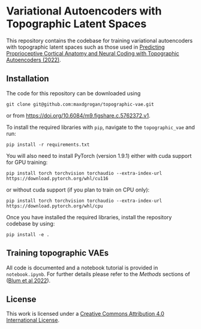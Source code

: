 # Variational Autoencoders with Topographic Latent Spaces

This repository contains the codebase for training variational autoencoders with topographic latent spaces such as those used in [Predicting Proprioceptive Cortical Anatomy and Neural Coding with Topographic Autoencoders (2022)](https://www.biorxiv.org/content/10.1101/2021.12.10.472161v3).

## Installation

The code for this repository can be downloaded using
```
git clone git@github.com:maxdgrogan/topographic-vae.git
```

or from https://doi.org/10.6084/m9.figshare.c.5762372.v1.

To install the required libraries with `pip`, navigate to the `topographic_vae` and run:
```
pip install -r requirements.txt
```
You will also need to install PyTorch (version 1.9.1) either with cuda support for GPU training:
```
pip install torch torchvision torchaudio --extra-index-url https://download.pytorch.org/whl/cu116
```
or without cuda support (if you plan to train on CPU only):
```
pip install torch torchvision torchaudio --extra-index-url https://download.pytorch.org/whl/cpu
```

Once you have installed the required libraries, install the repository codebase by using:
```
pip install -e .
```

## Training topographic VAEs

All code is documented and a notebook tutorial is provided in `notebook.ipynb`. For further details please refer to the *Methods* sections of ([Blum et al 2022](https://www.biorxiv.org/content/10.1101/2021.12.10.472161v3)).

## License

This work is licensed under a [Creative Commons Attribution 4.0 International License](https://creativecommons.org/licenses/by/4.0/).



